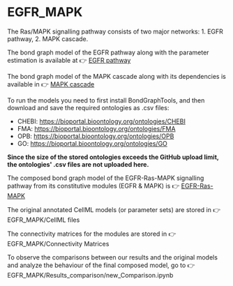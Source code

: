 # EGFR_MAPK

The Ras/MAPK signalling pathway consists of two major networks: 1. EGFR pathway, 2. MAPK cascade.

The bond graph model of the EGFR pathway along with the parameter estimation is available at :point_right: [EGFR pathway](https://github.com/Niloofar-Sh/EGFR_MAPK/tree/main/EGF)

The bond graph model of the MAPK cascade along with its dependencies is available in :point_right: [MAPK cascade](https://github.com/Niloofar-Sh/EGFR_MAPK/tree/main/MAPK\_cascade)

To run the models you need to first install BondGraphTools, and then download and save the required ontologies as .csv files:

- CHEBI: https://bioportal.bioontology.org/ontologies/CHEBI
- FMA: https://bioportal.bioontology.org/ontologies/FMA
- OPB: https://bioportal.bioontology.org/ontologies/OPB
- GO: https://bioportal.bioontology.org/ontologies/GO

__Since the size of the stored ontologies exceeds the GitHub upload limit, the ontologies' .csv files are not uploaded here.__

The composed bond graph model of the EGFR-Ras-MAPK signalling pathway from its constitutive modules (EGFR & MAPK) is :point_right: [EGFR-Ras-MAPK](https://github.com/Niloofar-Sh/EGFR_MAPK/blob/main/MAPK_EGF_New.ipynb)

The original annotated CellML models (or parameter sets) are stored in :point_right: EGFR_MAPK/CellML files

The connectivity matrices for the modules are stored in :point_right: EGFR_MAPK/Connectivity Matrices

To observe the comparisons between our results and the original models and analyze the behaviour of the final composed model, go to :point_right: EGFR_MAPK/Results_comparison/new_Comparison.ipynb
